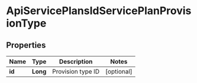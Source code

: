

# ApiServicePlansIdServicePlanProvisionType

## Properties

Name | Type | Description | Notes
------------ | ------------- | ------------- | -------------
**id** | **Long** | Provision type ID |  [optional]



